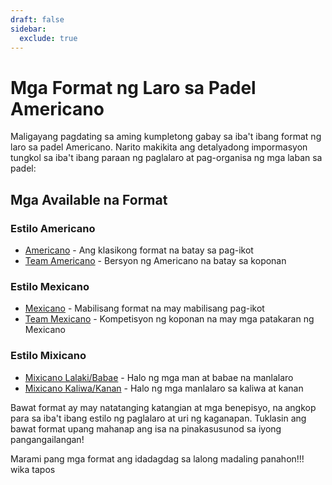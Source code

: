 ```yaml
---
draft: false
sidebar:
  exclude: true
---
```


# Mga Format ng Laro sa Padel Americano

Maligayang pagdating sa aming kumpletong gabay sa iba't ibang format ng laro sa padel Americano. Narito makikita ang detalyadong impormasyon tungkol sa iba't ibang paraan ng paglalaro at pag-organisa ng mga laban sa padel:

## Mga Available na Format

### Estilo Americano
- [Americano](/tl/americano) - Ang klasikong format na batay sa pag-ikot
- [Team Americano](/tl/team-americano) - Bersyon ng Americano na batay sa koponan

### Estilo Mexicano
- [Mexicano](/tl/mexicano) - Mabilisang format na may mabilisang pag-ikot
- [Team Mexicano](/tl/team-mexicano) - Kompetisyon ng koponan na may mga patakaran ng Mexicano

### Estilo Mixicano
- [Mixicano Lalaki/Babae](/tl/mixicano) - Halo ng mga man at babae na manlalaro
- [Mixicano Kaliwa/Kanan](/tl/mixicano) - Halo ng mga manlalaro sa kaliwa at kanan

Bawat format ay may natatanging katangian at mga benepisyo, na angkop para sa iba't ibang estilo ng paglalaro at uri ng kaganapan. Tuklasin ang bawat format upang mahanap ang isa na pinakasusunod sa iyong pangangailangan!

Marami pang mga format ang idadagdag sa lalong madaling panahon!!! wika tapos